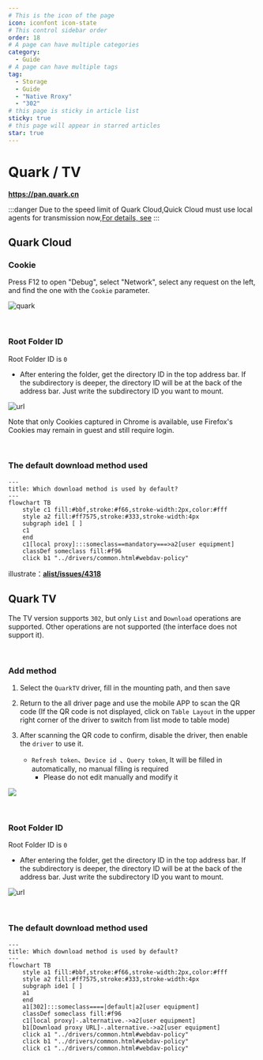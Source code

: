 ```yaml
---
# This is the icon of the page
icon: iconfont icon-state
# This control sidebar order
order: 18
# A page can have multiple categories
category:
  - Guide
# A page can have multiple tags
tag:
  - Storage
  - Guide
  - "Native Rroxy"
  - "302"
# this page is sticky in article list
sticky: true
# this page will appear in starred articles
star: true
---
```


# Quark / TV

**https://pan.quark.cn**

:::danger
Due to the speed limit of Quark Cloud,Quick Cloud must use local agents for transmission now,[For details, see](https://github.com/alist-org/alist/issues/4318#issuecomment-1536214188)
:::

## **Quark Cloud**

### **Cookie**

Press F12 to open "Debug", select "Network", select any request on the left, and find the one with the `Cookie` parameter.

![quark](/img/drivers/quark/quark_cookie.png)

<br/>



### **Root Folder ID**

Root Folder ID is `0`

- After entering the folder, get the directory ID in the top address bar. If the subdirectory is deeper, the directory ID will be at the back of the address bar. Just write the subdirectory ID you want to mount.

![url](/img/drivers/quark/quark_fileid.png)

Note that only Cookies captured in Chrome is available, use Firefox's Cookies may remain in guest and still require login.

<br/>



### **The default download method used**


```mermaid
---
title: Which download method is used by default?
---
flowchart TB
    style c1 fill:#bbf,stroke:#f66,stroke-width:2px,color:#fff
    style a2 fill:#ff7575,stroke:#333,stroke-width:4px
    subgraph ide1 [ ]
    c1
    end
    c1[local proxy]:::someclass==mandatory===>a2[user equipment]
    classDef someclass fill:#f96
    click b1 "../drivers/common.html#webdav-policy"
```

illustrate：[**alist/issues/4318**](https://github.com/alist-org/alist/issues/4318#issuecomment-1536214188)



## **Quark TV**

The TV version supports `302`, but only `List` and `Download` operations are supported. Other operations are not supported (the interface does not support it).

<br/>



### **Add method**

1. Select the `QuarkTV` driver, fill in the mounting path, and then save

2. Return to the all driver page and use the mobile APP to scan the QR code (If the QR code is not displayed, click on `Table Layout` in the upper right corner of the driver to switch from list mode to table mode)

3. After scanning the QR code to confirm, disable the driver, then enable the `driver` to use it.
   - `Refresh token`、`Device id `、`Query token`, It will be filled in automatically, no manual filling is required
     - Please do not edit manually and modify it

![](/img/drivers/tv_qrcode.png)

<br/>



### **Root Folder ID**

Root Folder ID is `0`

- After entering the folder, get the directory ID in the top address bar. If the subdirectory is deeper, the directory ID will be at the back of the address bar. Just write the subdirectory ID you want to mount.

![url](/img/drivers/quark/quark_fileid.png)

<br/>



### **The default download method used**

```mermaid
---
title: Which download method is used by default?
---
flowchart TB
    style a1 fill:#bbf,stroke:#f66,stroke-width:2px,color:#fff
    style a2 fill:#ff7575,stroke:#333,stroke-width:4px
    subgraph ide1 [ ]
    a1
    end
    a1[302]:::someclass====|default|a2[user equipment]
    classDef someclass fill:#f96
    c1[local proxy]-.alternative.->a2[user equipment]
    b1[Download proxy URL]-.alternative.->a2[user equipment]
    click a1 "../drivers/common.html#webdav-policy"
    click b1 "../drivers/common.html#webdav-policy"
    click c1 "../drivers/common.html#webdav-policy"
```

